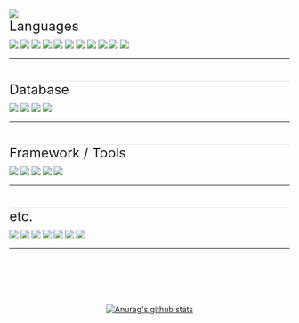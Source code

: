 <img src="https://capsule-render.vercel.app/api?type=waving&color=343a40&height=210&section=header&text=ksPr's github&fontSize=50&fontAlignY=35&fontColor=adb5bd" />

<div>
    <div style="font-size:24px;margin-bottom:10px">Languages</div>
    <img src="https://img.shields.io/badge/Javascript-ffb13b?style=for-the-badge&logo=javascript&logoColor=white">
    <img src="https://img.shields.io/badge/Typescript-3178C6?style=for-the-badge&logo=typescript&logoColor=white">
    <img src="https://img.shields.io/badge/Vue.js-4FC08D?style=for-the-badge&logo=vue.js&logoColor=white">
    <img src="https://img.shields.io/badge/Nuxt.js-00DC82?style=for-the-badge&logo=Nuxt.js&logoColor=white">
    <img src="https://img.shields.io/badge/React-0088CC?style=for-the-badge&logo=React&logoColor=white">
    <img src="https://img.shields.io/badge/React Native-0088CC?style=for-the-badge&logo=React&logoColor=white">
    <img src="https://img.shields.io/badge/Expo-000020?style=for-the-badge&logo=Expo&logoColor=white">
    <img src="https://img.shields.io/badge/.NET Core-512BD4?style=for-the-badge&logo=.NET&logoColor=white">
    <img src="https://img.shields.io/badge/C Sharp-239120?style=for-the-badge&logo=C Sharp&logoColor=white">
    <img src="https://img.shields.io/badge/Unity-000000?style=for-the-badge&logo=Unity&logoColor=white">
    <img src="https://img.shields.io/badge/Sass-CC6699?style=for-the-badge&logo=Sass&logoColor=white">
</div>

---

<div style="border-top: 1px solid rgba(128,128,128,0.2);margin-top:40px;">
    <div style="font-size:24px;margin-bottom:10px">Database</div>
    <img src="https://img.shields.io/badge/Prisma-2D3748?style=for-the-badge&logo=Prisma&logoColor=white">
    <img src="https://img.shields.io/badge/MySQL-4479A1?style=for-the-badge&logo=MySQL&logoColor=white">
    <img src="https://img.shields.io/badge/MongoDB-47A248?style=for-the-badge&logo=MongoDB&logoColor=white">
    <img src="https://img.shields.io/badge/Redis-DC382D?style=for-the-badge&logo=Redis&logoColor=white">
</div>

---

<div style="border-top: 1px solid rgba(128,128,128,0.2);margin-top:40px;">
    <div style="font-size:24px;margin-bottom:10px">Framework / Tools</div>
    <img src="https://img.shields.io/badge/Express-000000?style=for-the-badge&logo=Express&logoColor=white">
    <img src="https://img.shields.io/badge/Socket.io-010101?style=for-the-badge&logo=Socket.io&logoColor=white">
    <img src="https://img.shields.io/badge/Koa-33333D?style=for-the-badge&logo=Koa&logoColor=white">
    <img src="https://img.shields.io/badge/Node.js-339933?style=for-the-badge&logo=Node.js&logoColor=white">
    <img src="https://img.shields.io/badge/Prettier-F7B93E?style=for-the-badge&logo=Prettier&logoColor=white">
</div>

---

<div style="border-top: 1px solid rgba(128,128,128,0.2);margin-top:40px;">
    <div style="font-size:24px;margin-bottom:10px">etc.</div>
    <img src="https://img.shields.io/badge/Amazon AWS-232F3E?style=for-the-badge&logo=Amazon AWS&logoColor=white">
    <img src="https://img.shields.io/badge/Vultr-007BFC?style=for-the-badge&logo=Vultr&logoColor=white">
    <img src="https://img.shields.io/badge/Docker-2496ED?style=for-the-badge&logo=Docker&logoColor=white">
    <img src="https://img.shields.io/badge/Firebase-FFCA28?style=for-the-badge&logo=Firebase&logoColor=white">
    <img src="https://img.shields.io/badge/Cloudflare-F38020?style=for-the-badge&logo=Cloudflare&logoColor=white">
    <img src="https://img.shields.io/badge/Ubuntu-E95420?style=for-the-badge&logo=Ubuntu&logoColor=white">
    <img src="https://img.shields.io/badge/npm-CB3837?style=for-the-badge&logo=npm&logoColor=white">
</div>

---

<div align="center" style="margin-top:100px">

[![Anurag's github stats](https://github-readme-stats.vercel.app/api?username=k22pr&count_private=true&show_icons=true)](https://github.com/anuraghazra/github-readme-stats)

</div>
